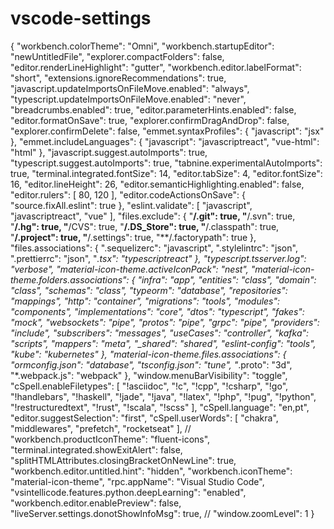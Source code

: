 # vscode-settings

{
    "workbench.colorTheme": "Omni",
    "workbench.startupEditor": "newUntitledFile",
    "explorer.compactFolders": false,
    "editor.renderLineHighlight": "gutter",
    "workbench.editor.labelFormat": "short",
    "extensions.ignoreRecommendations": true,
    "javascript.updateImportsOnFileMove.enabled": "always",
    "typescript.updateImportsOnFileMove.enabled": "never",
    "breadcrumbs.enabled": true,
    "editor.parameterHints.enabled": false,
    "editor.formatOnSave": true,
    "explorer.confirmDragAndDrop": false,
    "explorer.confirmDelete": false,
    "emmet.syntaxProfiles": {
        "javascript": "jsx"
    },
    "emmet.includeLanguages": {
        "javascript": "javascriptreact",
        "vue-html": "html"
    },
    "javascript.suggest.autoImports": true,
    "typescript.suggest.autoImports": true,
    "tabnine.experimentalAutoImports": true,
    "terminal.integrated.fontSize": 14,
    "editor.tabSize": 4,
    "editor.fontSize": 16,
    "editor.lineHeight": 26,
    "editor.semanticHighlighting.enabled": false,
    "editor.rulers": [
        80,
        120
    ],
    "editor.codeActionsOnSave": {
        "source.fixAll.eslint": true
    },
    "eslint.validate": [
        "javascript",
        "javascriptreact",
        "vue"
    ],
    "files.exclude": {
        "**/.git": true,
        "**/.svn": true,
        "**/.hg": true,
        "**/CVS": true,
        "**/.DS_Store": true,
        "**/.classpath": true,
        "**/.project": true,
        "**/.settings": true,
        "**/.factorypath": true
    },
    "files.associations": {
        ".sequelizerc": "javascript",
        ".stylelintrc": "json",
        ".prettierrc": "json",
        "*.tsx": "typescriptreact"
    },
    "typescript.tsserver.log": "verbose",
    "material-icon-theme.activeIconPack": "nest",
    "material-icon-theme.folders.associations": {
        "infra": "app",
        "entities": "class",
        "domain": "class",
        "schemas": "class",
        "typeorm": "database",
        "repositories": "mappings",
        "http": "container",
        "migrations": "tools",
        "modules": "components",
        "implementations": "core",
        "dtos": "typescript",
        "fakes": "mock",
        "websockets": "pipe",
        "protos": "pipe",
        "grpc": "pipe",
        "providers": "include",
        "subscribers": "messages",
        "useCases": "controller",
        "kafka": "scripts",
        "mappers": "meta",
        "_shared": "shared",
        "eslint-config": "tools",
        "kube": "kubernetes"
    },
    "material-icon-theme.files.associations": {
        "ormconfig.json": "database",
        "tsconfig.json": "tune",
        "*.proto": "3d",
        "*.webpack.js": "webpack"
    },
    "window.menuBarVisibility": "toggle",
    "cSpell.enableFiletypes": [
        "!asciidoc",
        "!c",
        "!cpp",
        "!csharp",
        "!go",
        "!handlebars",
        "!haskell",
        "!jade",
        "!java",
        "!latex",
        "!php",
        "!pug",
        "!python",
        "!restructuredtext",
        "!rust",
        "!scala",
        "!scss"
    ],
    "cSpell.language": "en,pt",
    "editor.suggestSelection": "first",
    "cSpell.userWords": [
        "chakra",
        "middlewares",
        "prefetch",
        "rocketseat"
    ],
    // "workbench.productIconTheme": "fluent-icons",
    "terminal.integrated.showExitAlert": false,
    "splitHTMLAttributes.closingBracketOnNewLine": true,
    "workbench.editor.untitled.hint": "hidden",
    "workbench.iconTheme": "material-icon-theme",
    "rpc.appName": "Visual Studio Code",
    "vsintellicode.features.python.deepLearning": "enabled",
    "workbench.editor.enablePreview": false,
    "liveServer.settings.donotShowInfoMsg": true,
    // "window.zoomLevel": 1
}
